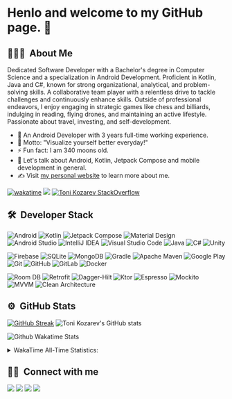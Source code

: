 # Henlo and welcome to my GitHub page. 👋

## 👨🏻‍💻 &nbsp;About Me&nbsp;
Dedicated Software Developer with a Bachelor's degree in Computer Science and a specialization in Android Development. Proficient in Kotlin, Java and C#, 
known for strong organizational, analytical, and problem-solving skills. A collaborative team player with a relentless drive to tackle challenges and continuously 
enhance skills. Outside of professional endeavors, I enjoy engaging in strategic games like chess and billiards, indulging in reading, flying drones, and 
maintaining an active lifestyle. Passionate about travel, investing, and self-development.

- 📱  An Android Developer with 3 years full-time working experience.
- 💯 Motto: "Visualize yourself better everyday!"
- ⚡ Fun fact: I am 340 moons old.
- 💬 Let's talk about Android, Kotlin, Jetpack Compose and mobile development in general.
- ✍️ Visit [my personal website](https://tonikozarev.github.io/) to learn more about me.

[![wakatime](https://wakatime.com/badge/user/018c0c23-0dc6-4ada-9f4b-f7482b139230.svg)](https://wakatime.com/@018c0c23-0dc6-4ada-9f4b-f7482b139230)
<img src="https://komarev.com/ghpvc/?username=tonikozarev">
[![Toni Kozarev StackOverflow](https://stackoverflow-badge.vercel.app/?userID=10625431)](https://stackoverflow.com/users/10625431/toni-kozarev)

## 🛠 &nbsp;Developer Stack&nbsp;&nbsp;

![Android](https://img.shields.io/badge/-Android-333333?style=flat&logo=android)
![Kotlin](https://img.shields.io/badge/-Kotlin-333333?style=flat&logo=Kotlin)
![Jetpack Compose](https://img.shields.io/badge/-Jetpack%20Compose-333333?style=flat&logo=jetpack-compose)
![Material Design](https://img.shields.io/badge/-Material%20Design-333333?style=flat&logo=material-design&logoColor=2196F3)
![Android Studio](https://img.shields.io/badge/-Android%20Studio-333333?style=flat&logo=android-studio)
![IntelliJ IDEA](https://img.shields.io/badge/-IntelliJ%20IDEA-333333?style=flat&logo=Intellij-IDEA&logoColor=878683)
![Visual Studio Code](https://img.shields.io/badge/-VS%20Code-333333?style=flat&logo=visual-studio-code&logoColor=007ACC)
![Java](https://img.shields.io/badge/-Java-333333?style=flat&logo=openjdk)
![C#](https://img.shields.io/badge/-C%20Sharp-333333?style=flat&logo=C-Sharp)
![Unity](https://img.shields.io/badge/-Unity-333333?style=flat&logo=Unity&logoColor=0a130b)

![Firebase](https://img.shields.io/badge/-Firebase-333333?style=flat&logo=firebase)
![SQLite](https://img.shields.io/badge/-SQLite-333333?style=flat&logo=sqlite&logoColor=989898)
![MongoDB](https://img.shields.io/badge/-MongoDB-333333?style=flat&logo=mongodb&logoColor=47A248)
![Gradle](https://img.shields.io/badge/-Gradle-333333?style=flat&logo=Gradle&logoColor=037b96)
![Apache Maven](https://img.shields.io/badge/-Apache%20Maven-333333?style=flat&logo=apache-maven&logoColor=C71A36)
![Google Play](https://img.shields.io/badge/-Google%20Play-333333?style=flat&logo=google-play)
![Git](https://img.shields.io/badge/-Git-333333?style=flat&logo=git)
![GitHub](https://img.shields.io/badge/-GitHub-333333?style=flat&logo=github)
![GitLab](https://img.shields.io/badge/-GitLab-333333?style=flat&logo=GitLab&logoColor=FC6D26)
![Docker](https://img.shields.io/badge/-Docker-333333?style=flat&logo=docker)

![Room DB](https://img.shields.io/badge/-Room%20DB-333333?style=flat)
![Retrofit](https://img.shields.io/badge/-Retrofit-333333?style=flat)
![Dagger-Hilt](https://img.shields.io/badge/-Dagger_Hilt-333333?style=flat)
![Ktor](https://img.shields.io/badge/-Ktor-333333?style=flat)
![Espresso](https://img.shields.io/badge/-Espresso-333333?style=flat)
![Mockito](https://img.shields.io/badge/-Mockito-333333?style=flat)
![MVVM](https://img.shields.io/badge/-MVVM-333333?style=flat)
![Clean Architecture](https://img.shields.io/badge/-Clean%20Architecture-333333?style=flat)


## ⚙️ &nbsp;GitHub Stats&nbsp;&nbsp;
[![GitHub Streak](https://github-readme-streak-stats.herokuapp.com/?user=tonikozarev&theme=merko)](https://git.io/streak-stats)
![Toni Kozarev's GitHub stats](https://github-readme-stats.vercel.app/api?username=tonikozarev&theme=merko&show_icons=true)
<br/>

![Github Wakatime Stats](https://github-readme-stats.vercel.app/api/wakatime?username=tonikozarev&layout=compact&&theme=merko&link="https://www.github.com/tonikozarev/")
</br>

<details>
  <summary>WakaTime All-Time Statistics:</summary>
    <br/>
    <!--START_SECTION:waka-->

```kotlin
From: 25 November 2023 - To: 30 January 2024

Total Time: 19 hrs 17 mins

Kotlin                 7 hrs 42 mins   >>>>>>>>>>===============   39.95 %
Vue.js                 4 hrs 31 mins   >>>>>>===================   23.48 %
JavaScript             3 hrs 7 mins    >>>>=====================   16.16 %
TypeScript             2 hrs 14 mins   >>>======================   11.63 %
CSS                    12 mins         =========================   01.06 %
textmate               10 mins         =========================   00.92 %
```

<!--END_SECTION:waka-->
</details>

## 🤝🏻 &nbsp;Connect with me&nbsp;&nbsp;
<a target="_blank" title="[https://tonikozarev.github.io/](https://tonikozarev.github.io/)" href="https://tonikozarev.github.io/"><img src="https://img.shields.io/badge/-Personal%20Website-333333?style=flat&logo=aboutdotme&logoColor=white"/></a>
<a target="_blank" title="https://www.linkedin.com/in/tonikozarev" href="https://www.linkedin.com/in/tonikozarev"><img src="https://img.shields.io/badge/-LinkedIn-0077B5?style=flat&logo=Linkedin&logoColor=white"/></a>
<a target="_blank" title="https://www.xing.com/profile/Toni_Kozarev/" href="https://www.xing.com/profile/Toni_Kozarev/"><img src="https://img.shields.io/badge/-XING-3ba344?style=flat&logo=Xing&logoColor=white"/></a>
<a target="_blank" title="https://twitter.com/tonykozarev" href="https://twitter.com/tonykozarev"><img src="https://img.shields.io/badge/-Twitter/X-1d1d1d?style=flat&logo=twitter&logoColor=white"/></a>
